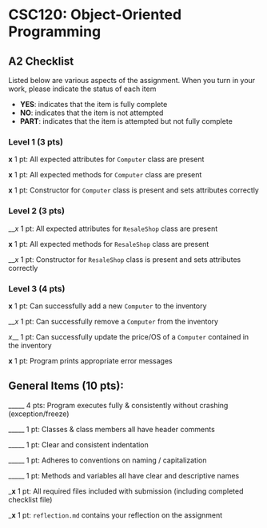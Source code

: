 # CSC120: Object-Oriented Programming
## A2 Checklist

Listed below are various aspects of the assignment.  When you turn in your work, please indicate the status of each item

- **YES**: indicates that the item is fully complete
- **NO**: indicates that the item is not attempted
- **PART**: indicates that the item is attempted but not fully complete

### Level 1 (3 pts)

__x__ 1 pt: All expected attributes for `Computer` class are present

__x__ 1 pt: All expected methods for `Computer` class are present

__x__ 1 pt: Constructor for `Computer` class is present and sets attributes correctly

### Level 2 (3 pts)

___x_ 1 pt: All expected attributes for `ResaleShop` class are present

__x__ 1 pt: All expected methods for `ResaleShop` class are present

___x_ 1 pt: Constructor for `ResaleShop` class is present and sets attributes correctly

### Level 3 (4 pts)

__x__ 1 pt: Can successfully add a new `Computer` to the inventory

___x_ 1 pt: Can successfully remove a `Computer` from the inventory

_x___ 1 pt: Can successfully update the price/OS of a `Computer` contained in the inventory

__x__ 1 pt: Program prints appropriate error messages

## General Items (10 pts):

_____ 4 pts: Program executes fully & consistently without crashing (exception/freeze)

_____ 1 pt: Classes & class members all have header comments

_____ 1 pt: Clear and consistent indentation

_____ 1 pt: Adheres to conventions on naming / capitalization

_____ 1 pt: Methods and variables all have clear and descriptive names

___x__ 1 pt: All required files included with submission (including completed checklist file)

___x__ 1 pt: `reflection.md` contains your reflection on the assignment
